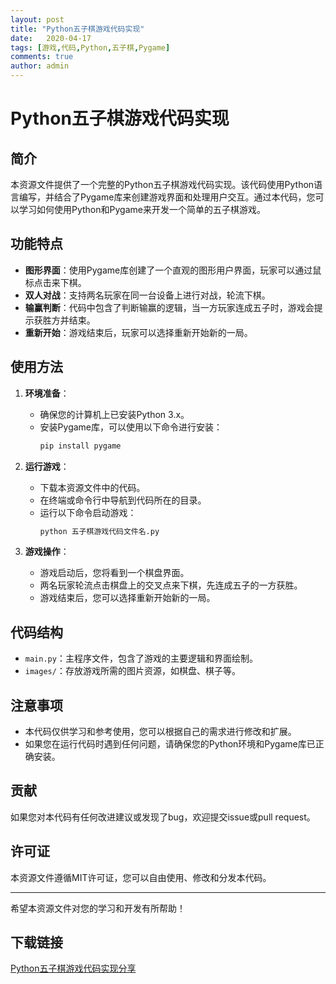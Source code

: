 ```yaml
---
layout: post
title: "Python五子棋游戏代码实现"
date:   2020-04-17
tags: [游戏,代码,Python,五子棋,Pygame]
comments: true
author: admin
---
```

# Python五子棋游戏代码实现

## 简介

本资源文件提供了一个完整的Python五子棋游戏代码实现。该代码使用Python语言编写，并结合了Pygame库来创建游戏界面和处理用户交互。通过本代码，您可以学习如何使用Python和Pygame来开发一个简单的五子棋游戏。

## 功能特点

- **图形界面**：使用Pygame库创建了一个直观的图形用户界面，玩家可以通过鼠标点击来下棋。
- **双人对战**：支持两名玩家在同一台设备上进行对战，轮流下棋。
- **输赢判断**：代码中包含了判断输赢的逻辑，当一方玩家连成五子时，游戏会提示获胜方并结束。
- **重新开始**：游戏结束后，玩家可以选择重新开始新的一局。

## 使用方法

1. **环境准备**：
   - 确保您的计算机上已安装Python 3.x。
   - 安装Pygame库，可以使用以下命令进行安装：
     ```bash
     pip install pygame
     ```

2. **运行游戏**：
   - 下载本资源文件中的代码。
   - 在终端或命令行中导航到代码所在的目录。
   - 运行以下命令启动游戏：
     ```bash
     python 五子棋游戏代码文件名.py
     ```

3. **游戏操作**：
   - 游戏启动后，您将看到一个棋盘界面。
   - 两名玩家轮流点击棋盘上的交叉点来下棋，先连成五子的一方获胜。
   - 游戏结束后，您可以选择重新开始新的一局。

## 代码结构

- `main.py`：主程序文件，包含了游戏的主要逻辑和界面绘制。
- `images/`：存放游戏所需的图片资源，如棋盘、棋子等。

## 注意事项

- 本代码仅供学习和参考使用，您可以根据自己的需求进行修改和扩展。
- 如果您在运行代码时遇到任何问题，请确保您的Python环境和Pygame库已正确安装。

## 贡献

如果您对本代码有任何改进建议或发现了bug，欢迎提交issue或pull request。

## 许可证

本资源文件遵循MIT许可证，您可以自由使用、修改和分发本代码。

---

希望本资源文件对您的学习和开发有所帮助！

## 下载链接

[Python五子棋游戏代码实现分享](https://pan.quark.cn/s/7f1e19885644)